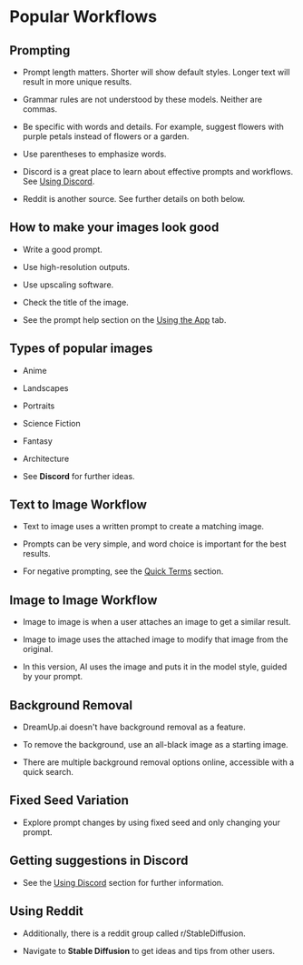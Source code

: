 # Popular Workflows
## Prompting

* Prompt length matters. Shorter will show default styles. Longer text will result in more unique results.

* Grammar rules are not understood by these models. Neither are commas.

* Be specific with words and details. For example, suggest flowers with purple petals instead of flowers or a garden. 

* Use parentheses to emphasize words.

* Discord is a great place to learn about effective prompts and workflows. See [Using Discord](https://dreamup.ai/ "Using Discord").

* Reddit is another source. See further details on both below.

## How to make your images look good

* Write a good prompt.

* Use high-resolution outputs.

* Use upscaling software.

* Check the title of the image.

* See the prompt help section on the [Using the App](https://dreamup.ai/ "Using the App") tab.

## Types of popular images

* Anime

* Landscapes

* Portraits

* Science Fiction

* Fantasy

* Architecture

* See **Discord** for further ideas.

## Text to Image Workflow

* Text to image uses a written prompt to create a matching image.

* Prompts can be very simple, and word choice is important for the best results. 

* For negative prompting, see the [Quick Terms](https://dreamup.ai/ "Quick Terms") section.

## Image to Image Workflow

* Image to image is when a user attaches an image to get a similar result.

* Image to image uses the attached image to modify that image from the original.

* In this version, AI uses the image and puts it in the model style, guided by your prompt.

## Background Removal

* DreamUp.ai doesn't have background removal as a feature.

* To remove the background, use an all-black image as a starting image.

* There are multiple background removal options online, accessible with a quick search.

## Fixed Seed Variation

* Explore prompt changes by using fixed seed and only changing your prompt.

## Getting suggestions in Discord

* See the [Using Discord](https://dreamup.ai/ "Using Discord") section for further information.

## Using Reddit

* Additionally, there is a reddit group called r/StableDiffusion.

* Navigate to **Stable Diffusion** to get ideas and tips from other users.

